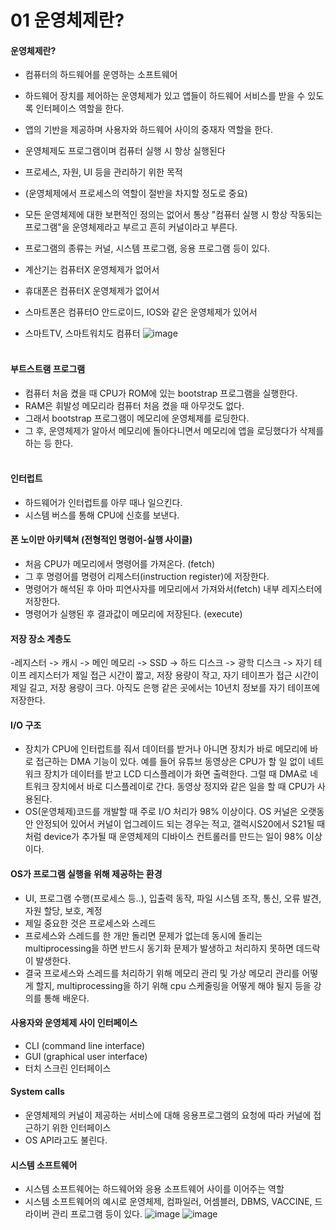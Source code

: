 # 01 운영체제란?  
#### 운영체제란?
- 컴퓨터의 하드웨어를 운영하는 소프트웨어
- 하드웨어 장치를 제어하는 운영체제가 있고 앱들이 하드웨어 서비스를 받을 수 있도록 인터페이스 역할을 한다.
- 앱의 기반을 제공하며 사용자와 하드웨어 사이의 중재자 역할을 한다.
- 운영체제도 프로그램이며 컴퓨터 실행 시 항상 실행된다
- 프로세스, 자원, UI 등을 관리하기 위한 목적
- (운영체제에서 프로세스의 역할이 절반을 차지할 정도로 중요)
- 모든 운영체제에 대한 보편적인 정의는 없어서 통상 "컴퓨터 실행 시 항상 작동되는 프로그램"을 운영체제라고 부르고 흔히 커널이라고 부른다.
- 프로그램의 종류는 커널, 시스템 프로그램, 응용 프로그램 등이 있다.

- 계산기는 컴퓨터X 운영체제가 없어서
- 휴대폰은 컴퓨터X 운영체제가 없어서
- 스마트폰은 컴퓨터O 안드로이드, IOS와 같은 운영체제가 있어서
- 스마트TV, 스마트워치도 컴퓨터
![image](https://user-images.githubusercontent.com/81418010/221063573-0a6e2f73-7fa7-455f-ac46-3beaa9b1b34e.png)
<br><br>
#### 부트스트램 프로그램   
- 컴퓨터 처음 켰을 때 CPU가 ROM에 있는 bootstrap 프로그램을 실행한다.
- RAM은 휘발성 메모리라 컴퓨터 처음 켰을 때 아무것도 없다.
- 그래서 bootstrap 프로그램이 메모리에 운영체제를 로딩한다.
- 그 후, 운영체제가 알아서 메모리에 돌아다니면서 메모리에 앱을 로딩했다가 삭제를 하는 등 한다.
<br><br>
#### 인터럽트   
- 하드웨어가 인터럽트를 아무 때나 일으킨다.
- 시스템 버스를 통해 CPU에 신호를 보낸다.
#### 폰 노이만 아키텍쳐 (전형적인 명령어-실행 사이클)
- 처음 CPU가 메모리에서 명령어를 가져온다. (fetch)
- 그 후 명령어를 명령어 리제스터(instruction register)에 저장한다.
- 명령어가 해석된 후 아마 피연사자를 메모리에서 가져와서(fetch) 내부 레지스터에 저장한다.
- 명령어가 실행된 후 결과값이 메모리에 저장된다. (execute)
#### 저장 장소 계층도
-레지스터  ->  캐시  ->  메인 메모리  ->  SSD  -> 하드 디스크  -> 광학 디스크  -> 자기 테이프
레지스터가 제일 접근 시간이 짧고, 저장 용량이 작고, 자기 테이프가 접근 시간이 제일 길고, 저장 용량이 크다. 아직도 은행 같은 곳에서는 10년치 정보를 자기 테이프에 저장한다.
#### I/O 구조
- 장치가 CPU에 인터럽트를 줘서 데이터를 받거나 아니면 장치가 바로 메모리에 바로 접근하는 DMA 기능이 있다. 예를 들어 유튜브 동영상은 CPU가 할 일 없이 네트워크 장치가 데이터를 받고 LCD 디스플레이가 화면 출력한다. 그럴 때 DMA로 네트워크 장치에서 바로 디스플레이로 간다. 동영상 정지와 같은 일을 할 때 CPU가 사용된다.
- OS(운영체제)코드를 개발할 때 주로 I/O 처리가 98% 이상이다. OS 커널은 오랫동안 안정되어 있어서 커널이 업그레이드 되는 경우는 적고, 갤럭시S20에서 S21될 때처럼 device가 추가될 때 운영체제의 디바이스 컨트롤러를 만드는 일이 98% 이상이다.
#### OS가 프로그램 실행을 위해 제공하는 환경
- UI, 프로그램 수행(프로세스 등..), 입출력 동작, 파일 시스템 조작, 통신, 오류 발견, 자원 할당, 보호, 계정
- 제일 중요한 것은 프로세스와 스레드   
- 프로세스와 스레드를 한 개만 돌리면 문제가 없는데 동시에 돌리는 multiprocessing을 하면 반드시 동기화 문제가 발생하고 처리하지 못하면 데드락이 발생한다.
- 결국 프로세스와 스레드를 처리하기 위해 메모리 관리 및 가상 메모리 관리를 어떻게 할지, multiprocessing을 하기 위해 cpu 스케줄링을 어떻게 해야 될지 등을 강의를 통해 배운다.
#### 사용자와 운영체제 사이 인터페이스
- CLI (command line interface)
- GUI (graphical user interface)
- 터치 스크린 인터페이스
#### System calls
- 운영체제의 커널이 제공하는 서비스에 대해 응용프로그램의 요청에 따라 커널에 접근하기 위한 인터페이스
- OS API라고도 불린다.
#### 시스템 소프트웨어   
- 시스템 소프트웨어는 하드웨어와 응용 소프트웨어 사이를 이어주는 역할
- 시스템 소프트웨어의 예시로 운영체제, 컴파일러, 어셈블러, DBMS, VACCINE, 드라이버 관리 프로그램 등이 있다.
![image](https://user-images.githubusercontent.com/81418010/221080561-b0874f6c-ecc8-420b-a4b7-f52e2a48ee52.png)
![image](https://user-images.githubusercontent.com/81418010/221080650-1d98518c-5781-48e4-8c47-70dad94c4c47.png)

